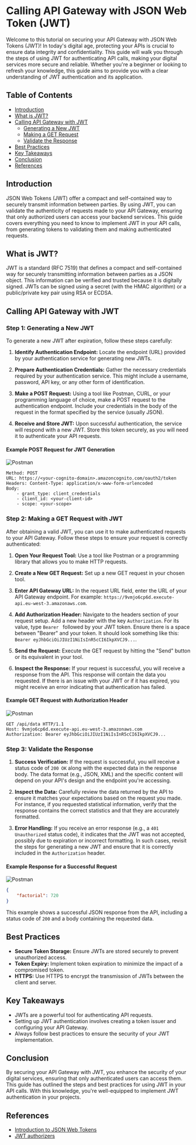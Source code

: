 # Calling API Gateway with JSON Web Token (JWT)

Welcome to this tutorial on securing your API Gateway with JSON Web Tokens (JWT)! In today's digital age, protecting your APIs is crucial to ensure data integrity and confidentiality. This guide will walk you through the steps of using JWT for authenticating API calls, making your digital services more secure and reliable. Whether you're a beginner or looking to refresh your knowledge, this guide aims to provide you with a clear understanding of JWT authentication and its application.

## Table of Contents

- [Introduction](#introduction)
- [What is JWT?](#what-is-jwt)
- [Calling API Gateway with JWT](#calling-api-gateway-with-jwt)
  - [Generating a New JWT](#step-1-generating-a-new-jwt)
  - [Making a GET Request](#step-2-making-a-get-request-with-jwt)
  - [Validate the Response](#step-3-validate-the-response)
- [Best Practices](#best-practices)
- [Key Takeaways](#key-takeaways)
- [Conclusion](#conclusion)
- [References](#references)

## Introduction

JSON Web Tokens (JWT) offer a compact and self-contained way to securely transmit information between parties. By using JWT, you can validate the authenticity of requests made to your API Gateway, ensuring that only authorized users can access your backend services. This guide covers everything you need to know to implement JWT in your API calls, from generating tokens to validating them and making authenticated requests.

## What is JWT?

JWT is a standard (RFC 7519) that defines a compact and self-contained way for securely transmitting information between parties as a JSON object. This information can be verified and trusted because it is digitally signed. JWTs can be signed using a secret (with the HMAC algorithm) or a public/private key pair using RSA or ECDSA.

## Calling API Gateway with JWT

### Step 1: Generating a New JWT

To generate a new JWT after expiration, follow these steps carefully:

1. **Identify Authentication Endpoint:** Locate the endpoint (URL) provided by your authentication service for generating new JWTs.

2. **Prepare Authentication Credentials:** Gather the necessary credentials required by your authentication service. This might include a username, password, API key, or any other form of identification.

3. **Make a POST Request:** Using a tool like Postman, CURL, or your programming language of choice, make a POST request to the authentication endpoint. Include your credentials in the body of the request in the format specified by the service (usually JSON).

4. **Receive and Store JWT:** Upon successful authentication, the service will respond with a new JWT. Store this token securely, as you will need it to authenticate your API requests.

#### Example POST Request for JWT Generation

![Postman](images/01-postman.png)

```http
Method: POST
URL: https://<your-cognito-domain>.amazoncognito.com/oauth2/token
Headers: Content-Type: application/x-www-form-urlencoded
Body:
    - grant_type: client_credentials
    - client_id: <your-client-id>
    - scope: <your-scope>
```

### Step 2: Making a GET Request with JWT

After obtaining a valid JWT, you can use it to make authenticated requests to your API Gateway. Follow these steps to ensure your request is correctly authenticated:

1. **Open Your Request Tool:** Use a tool like Postman or a programming library that allows you to make HTTP requests.

2. **Create a New GET Request:** Set up a new GET request in your chosen tool. 

3. **Enter API Gateway URL:** In the request URL field, enter the URL of your API Gateway endpoint. For example: `https://9vmjo6cp6d.execute-api.eu-west-3.amazonaws.com`.

4. **Add Authorization Header:** Navigate to the headers section of your request setup. Add a new header with the key `Authorization`. For its value, type `Bearer ` followed by your JWT token. Ensure there is a space between "Bearer" and your token. It should look something like this: `Bearer eyJhbGciOiJIUzI1NiIsInR5cCI6IkpXVCJ9...`.

5. **Send the Request:** Execute the GET request by hitting the "Send" button or its equivalent in your tool.

6. **Inspect the Response:** If your request is successful, you will receive a response from the API. This response will contain the data you requested. If there is an issue with your JWT or if it has expired, you might receive an error indicating that authentication has failed.

#### Example GET Request with Authorization Header

![Postman](images/02-postman.png)

```http
GET /api/data HTTP/1.1
Host: 9vmjo6cp6d.execute-api.eu-west-3.amazonaws.com
Authorization: Bearer eyJhbGciOiJIUzI1NiIsInR5cCI6IkpXVCJ9...
```

### Step 3: Validate the Response

1. **Success Verification:** If the request is successful, you will receive a status code of `200 OK` along with the expected data in the response body. The data format (e.g., JSON, XML) and the specific content will depend on your API's design and the endpoint you're accessing.

2. **Inspect the Data:** Carefully review the data returned by the API to ensure it matches your expectations based on the request you made. For instance, if you requested statistical information, verify that the response contains the correct statistics and that they are accurately formatted.

3. **Error Handling:** If you receive an error response (e.g., a `401 Unauthorized` status code), it indicates that the JWT was not accepted, possibly due to expiration or incorrect formatting. In such cases, revisit the steps for generating a new JWT and ensure that it is correctly included in the `Authorization` header.

#### Example Response for a Successful Request

![Postman](images/03-postman.png)

```json
{
    "factorial": 720
}
```

This example shows a successful JSON response from the API, including a status code of `200` and a body containing the requested data.

## Best Practices

- **Secure Token Storage:** Ensure JWTs are stored securely to prevent unauthorized access.
- **Token Expiry:** Implement token expiration to minimize the impact of a compromised token.
- **HTTPS:** Use HTTPS to encrypt the transmission of JWTs between the client and server.

## Key Takeaways

- JWTs are a powerful tool for authenticating API requests.
- Setting up JWT authentication involves creating a token issuer and configuring your API Gateway.
- Always follow best practices to ensure the security of your JWT implementation.

## Conclusion

By securing your API Gateway with JWT, you enhance the security of your digital services, ensuring that only authenticated users can access them. This guide has outlined the steps and best practices for using JWT in your API calls. With this knowledge, you're well-equipped to implement JWT authentication in your projects.

## References

- [Introduction to JSON Web Tokens](https://jwt.io/introduction/)
- [JWT authorizers](https://docs.aws.amazon.com/apigateway/latest/developerguide/http-api-jwt-authorizer.html)